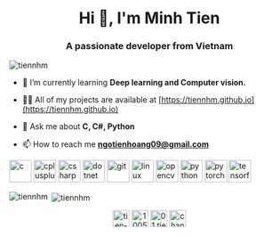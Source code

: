 <h1 align="center">Hi 👋, I'm Minh Tien</h1>
<h3 align="center">A passionate developer from Vietnam</h3>

<p align="left"> <img src="https://komarev.com/ghpvc/?username=tiennhm" alt="tiennhm" /> </p>

- 🌱 I’m currently learning **Deep learning and Computer vision.**

- 👨‍💻 All of my projects are available at [https://tiennhm.github.io](https://tiennhm.github.io)

- 💬 Ask me about **C, C#, Python**

- 📫 How to reach me **ngotienhoang09@gmail.com**

<p align="left"><img src="https://devicons.github.io/devicon/devicon.git/icons/c/c-original.svg" alt="c" width="40" height="40"/> <img src="https://devicons.github.io/devicon/devicon.git/icons/cplusplus/cplusplus-original.svg" alt="cplusplus" width="40" height="40"/> <img src="https://devicons.github.io/devicon/devicon.git/icons/csharp/csharp-original.svg" alt="csharp" width="40" height="40"/> <img src="https://devicons.github.io/devicon/devicon.git/icons/dot-net/dot-net-original-wordmark.svg" alt="dotnet" width="40" height="40"/> <img src="https://www.vectorlogo.zone/logos/git-scm/git-scm-icon.svg" alt="git" width="40" height="40"/> <img src="https://devicons.github.io/devicon/devicon.git/icons/linux/linux-original.svg" alt="linux" width="40" height="40"/> <img src="https://www.vectorlogo.zone/logos/opencv/opencv-icon.svg" alt="opencv" width="40" height="40"/> <img src="https://devicons.github.io/devicon/devicon.git/icons/python/python-original.svg" alt="python" width="40" height="40"/> <img src="https://www.vectorlogo.zone/logos/pytorch/pytorch-icon.svg" alt="pytorch" width="40" height="40"/> <img src="https://www.vectorlogo.zone/logos/tensorflow/tensorflow-icon.svg" alt="tensorflow" width="40" height="40"/></p><p><img align="left" src="https://github-readme-stats.vercel.app/api/top-langs/?username=tiennhm&layout=compact&hide=html" alt="tiennhm" /></p>

<p>&nbsp;<img align="center" src="https://github-readme-stats.vercel.app/api?username=tiennhm&show_icons=true" alt="tiennhm" /></p>

<p align="center">
<a href="https://linkedin.com/in/tien-nhm" target="blank"><img align="center" src="https://cdn.jsdelivr.net/npm/simple-icons@3.0.1/icons/linkedin.svg" alt="tien-nhm" height="30" width="30" /></a>
<a href="https://stackoverflow.com/users/10051568" target="blank"><img align="center" src="https://cdn.jsdelivr.net/npm/simple-icons@3.0.1/icons/stackoverflow.svg" alt="10051568" height="30" width="30" /></a>
<a href="https://fb.com/01.tien" target="blank"><img align="center" src="https://cdn.jsdelivr.net/npm/simple-icons@3.0.1/icons/facebook.svg" alt="01.tien" height="30" width="30" /></a>
<a href="https://www.youtube.com/c/channel/ucarr1sjyhm61rrly-dibm1g" target="blank"><img align="center" src="https://cdn.jsdelivr.net/npm/simple-icons@3.0.1/icons/youtube.svg" alt="channel/ucarr1sjyhm61rrly-dibm1g" height="30" width="30" /></a>
</p>
